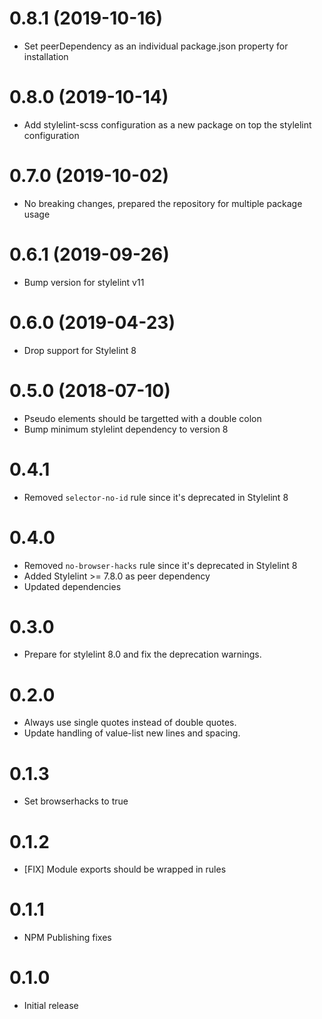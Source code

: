 # 0.8.1 (2019-10-16)

* Set peerDependency as an individual package.json property for installation

# 0.8.0 (2019-10-14)

* Add stylelint-scss configuration as a new package on top the stylelint configuration

# 0.7.0 (2019-10-02)

* No breaking changes, prepared the repository for multiple package usage

# 0.6.1 (2019-09-26)

* Bump version for stylelint v11

# 0.6.0 (2019-04-23)

* Drop support for Stylelint 8

# 0.5.0 (2018-07-10)

* Pseudo elements should be targetted with a double colon
* Bump minimum stylelint dependency to version 8

# 0.4.1

* Removed `selector-no-id` rule since it's deprecated in Stylelint 8

# 0.4.0

* Removed `no-browser-hacks` rule since it's deprecated in Stylelint 8
* Added Stylelint >= 7.8.0 as peer dependency
* Updated dependencies

# 0.3.0

* Prepare for stylelint 8.0 and fix the deprecation warnings.

# 0.2.0

* Always use single quotes instead of double quotes.
* Update handling of value-list new lines and spacing.

# 0.1.3

* Set browserhacks to true

# 0.1.2

* [FIX] Module exports should be wrapped in rules

# 0.1.1

* NPM Publishing fixes

# 0.1.0

* Initial release
